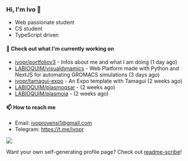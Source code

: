 ### Hi, I'm Ivo 👋

* Web passionate student
* CS student
* TypeScript driven

#### 👷 Check out what I'm currently working on

- [ivopr/portfoliov3](https://github.com/ivopr/portfoliov3) - Infos about me and what I am doing (1 day ago)
- [LABIOQUIM/visualdynamics](https://github.com/LABIOQUIM/visualdynamics) - Web Platform made with Python and NextJS for automating GROMACS simulations (3 days ago)
- [ivopr/tamagui-expo](https://github.com/ivopr/tamagui-expo) - An Expo template with Tamagui (2 weeks ago)
- [LABIOQUIM/plasmoqsar](https://github.com/LABIOQUIM/plasmoqsar) -  (2 weeks ago)
- [LABIOQUIM/plasmoia](https://github.com/LABIOQUIM/plasmoia) -  (2 weeks ago)

#### 📫 How to reach me

- Email: [ivoprovensi1@gmail.com](mailto://ivoprovensi1@gmail.com)
- Telegram: https://t.me/ivopr

![](https://github-readme-stats.vercel.app/api/top-langs/?username=ivopr&langs_count=10&layout=compact&theme=react&hide_border=true&bg_color=0D1117&title_color=5ce1e6&icon_color=5ce1e6)

Want your own self-generating profile page? Check out [readme-scribe](https://github.com/muesli/readme-scribe)!

